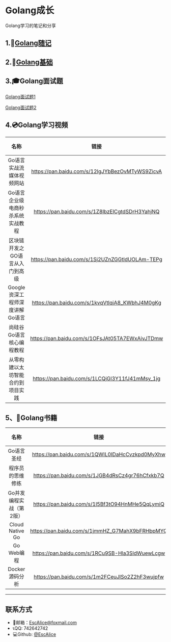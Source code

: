 # Golang成长

Golang学习的笔记和分享

## 1.:speech_balloon:[Golang随记](https://github.com/EscAlice/Golang-/blob/master/Golang随记.md)​

## 2.:hammer:[Golang基础](https://github.com/EscAlice/Golang-/blob/master/Golang基础.md)

## 3.:mortar_board:Golang面试题

[Golang面试题1](https://github.com/EscAlice/Golang-/blob/master/Golang面试题1.md)

[Golang面试题2](https://github.com/EscAlice/Golang-/blob/master/Golang面试题2.md)

## 4.:cd:Golang学习视频

|               名称               |                      链接                       | 提取码 |
| :------------------------------: | :---------------------------------------------: | :----: |
|     Go语言实战流媒体视频网站     | https://pan.baidu.com/s/12lgJYbBezOvMTyWS9ZicvA |  e3gg  |
| Go语言企业级电商秒杀系统实战教程 | https://pan.baidu.com/s/1Z8lbzElCgtdSDrH3YahjNQ |  8r01  |
|  区块链开发之GO语言从入门到高级  | https://pan.baidu.com/s/1Sj2UZnZGGtldUOLAm-TEPg |  pbfv  |
|  Google资深工程师深度讲解Go语言  | https://pan.baidu.com/s/1kvqVtlqiA8_KWbhJ4M0gKg |  260b  |
|     尚硅谷Go语言核心编程教程     | https://pan.baidu.com/s/1OFsJAt05TA7EWxAivJTDmw |  8pn1  |
| 从零构建以太坊智能合约到项目实践 | https://pan.baidu.com/s/1LCQjGl3Y11fJ41mMsy_1jg |  a33x  |

## 5、:book:Golang书籍

|          名称           |                      链接                       | 提取码 |
| :---------------------: | :---------------------------------------------: | :----: |
|       Go语言圣经        | https://pan.baidu.com/s/1QWIL0IDaHcCvzkpd0MyXhw |  nfrm  |
|    程序员的思维修练     | https://pan.baidu.com/s/1JGB4dRsCz4gr76hCfxkb7Q |  x446  |
| Go并发编程实战（第2版） | https://pan.baidu.com/s/1l5Bf3tO94HnMHe5QqLymiQ |  ihpu  |
|     Cloud Native Go     | https://pan.baidu.com/s/1jmmHZ_G7MahX9bFRHbpMYQ |  p1cp  |
|       Go Web编程        | https://pan.baidu.com/s/1RCu9SB-Hla3SldWuewLcgw |  j50l  |
|     Docker源码分析      | https://pan.baidu.com/s/1m2FCeuJlSo2Z2hF3wujpfw |  epf0  |



------

## 联系方式

- :e-mail:邮箱：EscAlice@foxmail.com
- :telephone_receiver:QQ: 742642742
- :computer:Github: [@EscAlice](<https://github.com/EscAlice>)

